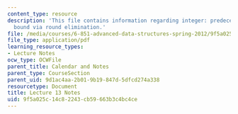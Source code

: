 ```yaml
---
content_type: resource
description: 'This file contains information regarding integer: predecessor lower
  bound via round elimination.'
file: /media/courses/6-851-advanced-data-structures-spring-2012/9f5a025c14c82243cb59663b3c4bc4ce_MIT6_851S12_Lec13.pdf
file_type: application/pdf
learning_resource_types:
- Lecture Notes
ocw_type: OCWFile
parent_title: Calendar and Notes
parent_type: CourseSection
parent_uid: 9d1ac4aa-2b01-9b19-847d-5dfcd274a338
resourcetype: Document
title: Lecture 13 Notes
uid: 9f5a025c-14c8-2243-cb59-663b3c4bc4ce
---
```

